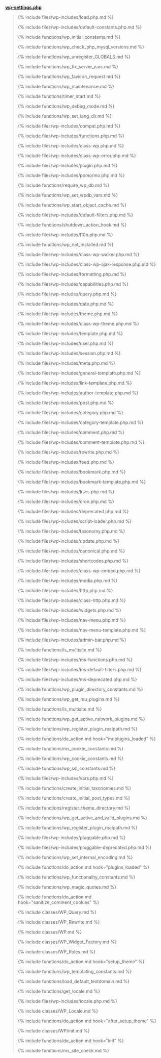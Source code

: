 <p><b><a href="https://developer.wordpress.org/reference/files/wp-settings.php/">wp-settings.php</a></b></p>

<blockquote>

{% include files/wp-includes/load.php.md %}

{% include files/wp-includes/default-constants.php.md %}

{% include functions/wp_initial_constants.md %}

{% include functions/wp_check_php_mysql_versions.md %}

{% include functions/wp_unregister_GLOBALS.md %}

{% include functions/wp_fix_server_vars.md %}

{% include functions/wp_favicon_request.md %}

{% include functions/wp_maintenance.md %}

{% include functions/timer_start.md %}

{% include functions/wp_debug_mode.md %}

{% include functions/wp_set_lang_dir.md %}

{% include files/wp-includes/compat.php.md %}

{% include files/wp-includes/functions.php.md %}

{% include files/wp-includes/class-wp.php.md %}

{% include files/wp-includes/class-wp-error.php.md %}

{% include files/wp-includes/plugin.php.md %}

{% include files/wp-includes/pomo/mo.php.md %}

{% include functions/require_wp_db.md %}

{% include functions/wp_set_wpdb_vars.md %}

{% include functions/wp_start_object_cache.md %}

{% include files/wp-includes/default-filters.php.md %}

{% include functions/shutdown_action_hook.md %}

{% include files/wp-includes/l10n.php.md %}

{% include functions/wp_not_installed.md %}

{% include files/wp-includes/class-wp-walker.php.md %}

{% include files/wp-includes/class-wp-ajax-response.php.md %}

{% include files/wp-includes/formatting.php.md %}

{% include files/wp-includes/capabilities.php.md %}

{% include files/wp-includes/query.php.md %}

{% include files/wp-includes/date.php.md %}

{% include files/wp-includes/theme.php.md %}

{% include files/wp-includes/class-wp-theme.php.md %}

{% include files/wp-includes/template.php.md %}

{% include files/wp-includes/user.php.md %}

{% include files/wp-includes/session.php.md %}

{% include files/wp-includes/meta.php.md %}

{% include files/wp-includes/general-template.php.md %}

{% include files/wp-includes/link-template.php.md %}

{% include files/wp-includes/author-template.php.md %}

{% include files/wp-includes/post.php.md %}

{% include files/wp-includes/category.php.md %}

{% include files/wp-includes/category-template.php.md %}

{% include files/wp-includes/comment.php.md %}

{% include files/wp-includes/comment-template.php.md %}

{% include files/wp-includes/rewrite.php.md %}

{% include files/wp-includes/feed.php.md %}

{% include files/wp-includes/bookmark.php.md %}

{% include files/wp-includes/bookmark-template.php.md %}

{% include files/wp-includes/kses.php.md %}

{% include files/wp-includes/cron.php.md %}

{% include files/wp-includes/deprecated.php.md %}

{% include files/wp-includes/script-loader.php.md %}

{% include files/wp-includes/taxonomy.php.md %}

{% include files/wp-includes/update.php.md %}

{% include files/wp-includes/canonical.php.md %}

{% include files/wp-includes/shortcodes.php.md %}

{% include files/wp-includes/class-wp-embed.php.md %}

{% include files/wp-includes/media.php.md %}

{% include files/wp-includes/http.php.md %}

{% include files/wp-includes/class-http.php.md %}

{% include files/wp-includes/widgets.php.md %}

{% include files/wp-includes/nav-menu.php.md %}

{% include files/wp-includes/nav-menu-template.php.md %}

{% include files/wp-includes/admin-bar.php.md %}

{% include functions/is_multisite.md %}

{% include files/wp-includes/ms-functions.php.md %}

{% include files/wp-includes/ms-default-filters.php.md %}

{% include files/wp-includes/ms-deprecated.php.md %}

{% include functions/wp_plugin_directory_constants.md %}

{% include functions/wp_get_mu_plugins.md %}

{% include functions/is_multisite.md %}

{% include functions/wp_get_active_network_plugins.md %}

{% include functions/wp_register_plugin_realpath.md %}

{% include functions/do_action.md hook="muplugins_loaded" %}

{% include functions/ms_cookie_constants.md %}

{% include functions/wp_cookie_constants.md %}

{% include functions/wp_ssl_constants.md %}

{% include files/wp-includes/vars.php.md %}

{% include functions/create_initial_taxonomies.md %}

{% include functions/create_initial_post_types.md %}

{% include functions/register_theme_directory.md %}

{% include functions/wp_get_active_and_valid_plugins.md %}

{% include functions/wp_register_plugin_realpath.md %}

{% include files/wp-includes/pluggable.php.md %}

{% include files/wp-includes/pluggable-deprecated.php.md %}

{% include functions/wp_set_internal_encoding.md %}

{% include functions/do_action.md hook="plugins_loaded" %}

{% include functions/wp_functionality_constants.md %}

{% include functions/wp_magic_quotes.md %}

{% include functions/do_action.md hook="sanitize_comment_cookies" %}

{% include classes/WP_Query.md %}

{% include classes/WP_Rewrite.md %}

{% include classes/WP.md %}

{% include classes/WP_Widget_Factory.md %}

{% include classes/WP_Roles.md %}

{% include functions/do_action.md hook="setup_theme" %}

{% include functions/wp_templating_constants.md %}

{% include functions/load_default_textdomain.md %}

{% include functions/get_locale.md %}

{% include files/wp-includes/locale.php.md %}

{% include classes/WP_Locale.md %}

{% include functions/do_action.md hook="after_setup_theme" %}

{% include classes/WP/init.md %}

{% include functions/do_action.md hook="init" %}

{% include functions/ms_site_check.md %}

</blockquote>

